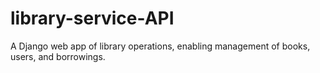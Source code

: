 # library-service-API
A Django web app of library operations, enabling management of books, users, and borrowings.
